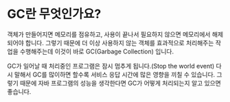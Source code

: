# GC란 무엇인가요?

객체가 만들어지면 메모리를 점유하고, 사용이 끝나서 필요하지 않으면 메모리에서 해제되어야 합니다.
그렇기 때문에 더 이상 사용하지 않는 객체를 효과적으로 처리해주는 작업을 수행해주는데 이것이 바로 GC(Garbage Collection) 입니다.

GC가 일어날 때 처리중인 프로그램은 잠시 멈추게 됩니다.(Stop the world event)
다시 말해서 GC를 많이하면 할수록 서비스 응답 시간에 많은 영향을 끼칠 수 있습니다. 
그렇기 때문에 자바 프로그램의 성능을 생각한다면 GC가 어떻게 처리되는지 알고 있으면 좋습니다.